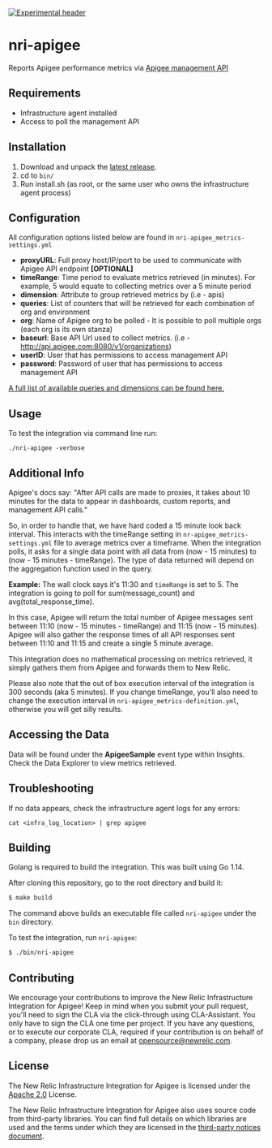 [![Experimental header](https://github.com/newrelic/opensource-website/raw/master/src/images/categories/Experimental.png)](https://opensource.newrelic.com/oss-category/#experimental)

# nri-apigee

Reports Apigee performance metrics via [Apigee management API](https://docs.apigee.com/api-platform/analytics/use-analytics-api-measure-api-program-performance)

## Requirements
* Infrastructure agent installed
* Access to poll the management API

## Installation

1. Download and unpack the [latest release](https://github.com/newrelic-experimental/nri-apigee/releases/tag/v1.0).
2. cd to `bin/`
3. Run install.sh (as root, or the same user who owns the infrastructure agent process)

## Configuration
All configuration options listed below are found in `nri-apigee_metrics-settings.yml`

* **proxyURL**: Full proxy host/IP/port to be used to communicate with Apigee API endpoint **[OPTIONAL]**
* **timeRange**: Time period to evaluate metrics retrieved (in minutes). For example, 5 would equate to collecting metrics over a 5 minute period
* **dimension**: Attribute to group retrieved metrics by (i.e - apis)
* **queries**: List of counters that will be retrieved for each combination of org and environment
* **org**: Name of Apigee org to be polled - It is possible to poll multiple orgs (each org is its own stanza)
* **baseurl**: Base API Url used to collect metrics. (i.e - http://api.apigee.com:8080/v1/organizations)
* **userID**: User that has permissions to access management API
* **password**: Password of user that has permissions to access management API

[A full list of available queries and dimensions can be found here.](https://docs.apigee.com/api-platform/analytics/analytics-reference)

## Usage
To test the integration via command line run:

```
./nri-apigee -verbose
```

## Additional Info
Apigee's docs say: "After API calls are made to proxies, it takes about 10 minutes for the data to appear in dashboards, custom reports, and management API calls."

So, in order to handle that, we have hard coded a 15 minute look back interval. This interacts with the timeRange setting in `nr-apigee_metrics-settings.yml` file to average metrics over a timeframe. When the integration polls, it asks for a single data point with all data from (now - 15 minutes) to (now - 15 minutes - timeRange). The type of data returned will depend on the aggregation function used in the query.

**Example:**
The wall clock says it's 11:30 and `timeRange` is set to 5. The integration is going to poll for sum(message_count) and avg(total_response_time).

In this case, Apigee will return the total number of Apigee messages sent between 11:10 (now - 15 minutes - timeRange) and 11:15 (now - 15 minutes). Apigee will also gather the response times of all API responses sent between 11:10 and 11:15 and create a single 5 minute average.

This integration does no mathematical processing on metrics retrieved, it simply gathers them from Apigee and forwards them to New Relic.

Please also note that the out of box execution interval of the integration is 300 seconds (aka 5 minutes). If you change timeRange, you'll also need to change the execution interval in `nri-apigee_metrics-definition.yml`, otherwise you will get silly results.

## Accessing the Data
Data will be found under the **ApigeeSample** event type within Insights. Check the Data Explorer to view metrics retrieved.

## Troubleshooting
If no data appears, check the infrastructure agent logs for any errors:

`cat <infra_log_location> | grep apigee`

## Building
Golang is required to build the integration. This was built using Go 1.14.

After cloning this repository, go to the root directory and build it:

```bash
$ make build
```

The command above builds an executable file called `nri-apigee` under the `bin` directory.

To test the integration, run `nri-apigee`:

```bash
$ ./bin/nri-apigee
```

## Contributing
We encourage your contributions to improve the New Relic Infrastructure Integration for Apigee! Keep in mind when you submit your pull request, you'll need to sign the CLA via the click-through using CLA-Assistant. You only have to sign the CLA one time per project.
If you have any questions, or to execute our corporate CLA, required if your contribution is on behalf of a company,  please drop us an email at opensource@newrelic.com.

## License
The New Relic Infrastructure Integration for Apigee is licensed under the [Apache 2.0](http://apache.org/licenses/LICENSE-2.0.txt) License.

The New Relic Infrastructure Integration for Apigee also uses source code from third-party libraries. You can find full details on which libraries are used and the terms under which they are licensed in the [third-party notices document](https://github.com/newrelic/nri-apigee/blob/main/THIRD_PARTY_NOTICES.md).
